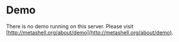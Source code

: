# Demo

There is no demo running on this server. Please visit
[http://metashell.org/about/demo](http://metashell.org/about/demo).

